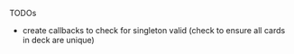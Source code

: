 TODOs

* create callbacks to check for singleton valid (check to ensure all cards in deck are unique)
